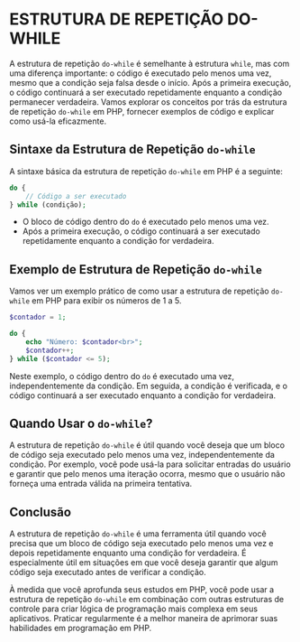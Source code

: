 # ESTRUTURA DE REPETIÇÃO DO-WHILE
A estrutura de repetição `do-while` é semelhante à estrutura `while`, mas com uma diferença importante: o código é executado pelo menos uma vez, mesmo que a condição seja falsa desde o início. Após a primeira execução, o código continuará a ser executado repetidamente enquanto a condição permanecer verdadeira. Vamos explorar os conceitos por trás da estrutura de repetição `do-while` em PHP, fornecer exemplos de código e explicar como usá-la eficazmente.

## Sintaxe da Estrutura de Repetição `do-while`

A sintaxe básica da estrutura de repetição `do-while` em PHP é a seguinte:

```php
do {
    // Código a ser executado
} while (condição);
```

- O bloco de código dentro do `do` é executado pelo menos uma vez.
- Após a primeira execução, o código continuará a ser executado repetidamente enquanto a condição for verdadeira.

## Exemplo de Estrutura de Repetição `do-while`

Vamos ver um exemplo prático de como usar a estrutura de repetição `do-while` em PHP para exibir os números de 1 a 5.

```php
$contador = 1;

do {
    echo "Número: $contador<br>";
    $contador++;
} while ($contador <= 5);
```

Neste exemplo, o código dentro do `do` é executado uma vez, independentemente da condição. Em seguida, a condição é verificada, e o código continuará a ser executado enquanto a condição for verdadeira.

## Quando Usar o `do-while`?

A estrutura de repetição `do-while` é útil quando você deseja que um bloco de código seja executado pelo menos uma vez, independentemente da condição. Por exemplo, você pode usá-la para solicitar entradas do usuário e garantir que pelo menos uma iteração ocorra, mesmo que o usuário não forneça uma entrada válida na primeira tentativa.

## Conclusão

A estrutura de repetição `do-while` é uma ferramenta útil quando você precisa que um bloco de código seja executado pelo menos uma vez e depois repetidamente enquanto uma condição for verdadeira. É especialmente útil em situações em que você deseja garantir que algum código seja executado antes de verificar a condição.

À medida que você aprofunda seus estudos em PHP, você pode usar a estrutura de repetição `do-while` em combinação com outras estruturas de controle para criar lógica de programação mais complexa em seus aplicativos. Praticar regularmente é a melhor maneira de aprimorar suas habilidades em programação em PHP.